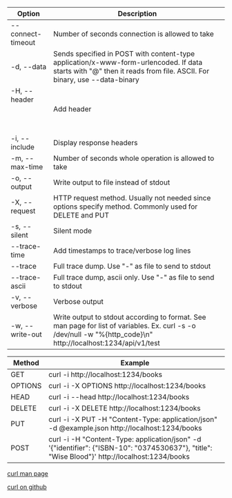 Option|Description
---|---
--connect-timeout <seconds>|Number of seconds connection is allowed to take
-d, --data <data>|Sends specified <data> in POST with content-type application/x-www-form-urlencoded. If data starts with "@" then it reads from file. ASCII.  For binary, use --data-binary
-H, --header <header>|Add header
-i, --include|Display response headers
-m, --max-time <seconds>|Number of seconds whole operation is allowed to take
-o, --output <file>|Write output to file instead of stdout
-X, --request <command>|HTTP request method. Usually not needed since options specify method. Commonly used for DELETE and PUT
-s, --silent|Silent mode
--trace-time|Add timestamps to trace/verbose log lines
--trace <file>|Full trace dump. Use "-" as file to send to stdout
--trace-ascii <file>|Full trace dump, ascii only. Use "-" as file to send to stdout
-v, --verbose|Verbose output
-w, --write-out <format>|Write output to stdout according to format. See man page for list of variables. Ex. curl -s -o /dev/null -w "%{http_code}\n" http://localhost:1234/api/v1/test

Method|Example
---|---
GET|curl -i http://localhost:1234/books
OPTIONS|curl -i -X OPTIONS http://localhost:1234/books
HEAD|curl -i --head http://localhost:1234/books
DELETE|curl -i -X DELETE http://localhost:1234/books
PUT|curl -i -X PUT -H "Content-Type: application/json" -d @example.json http://localhost:1234/books
POST|curl -i -H "Content-Type: application/json" -d '{"identifier": {"ISBN-10": "0374530637"}, "title": "Wise Blood"}' http://localhost:1234/books


[curl man page](https://curl.haxx.se/docs/manpage.html)

[curl on github](https://github.com/curl/curl)
